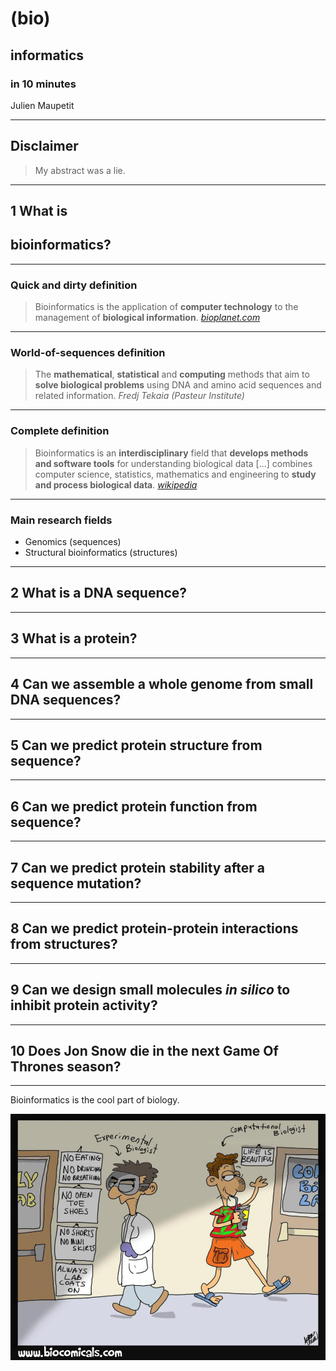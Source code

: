 <!-- 
Title : Bioinformatics in 10 minutes
Date : 10/15/2014
Event : APIHour #11
Author : Julien Maupetit
-->

# (bio)
## informatics
### in 10 minutes

Julien Maupetit

----
<!-- ---------- Section ---------- -->
## Disclaimer

> My abstract was a lie.

----
<!-- ---------- Section ---------- -->

## <span>1</span> What is
## bioinformatics?

---
### Quick and dirty definition

> Bioinformatics is the application of **computer technology** 
> to the management of **biological information**. 
> <cite>[bioplanet.com](http://www.bioplanet.com/what-is-bioinformatics/)</cite>

---
### World-of-sequences definition

> The **mathematical**, **statistical** and **computing** methods that aim to
> **solve biological problems** using DNA and amino acid sequences and related 
> information.
> <cite>Fredj Tekaia (Pasteur Institute)</cite>

---
### Complete definition

> Bioinformatics is an **interdisciplinary** field that **develops methods and 
> software tools** for understanding biological data [...] combines computer 
> science, statistics, mathematics and engineering to **study and process 
> biological data**.
> <cite>[wikipedia](http://en.wikipedia.org/wiki/Bioinformatics)</cite>

---
### Main research fields

* Genomics (sequences)
* Structural bioinformatics (structures)

----
<!-- ---------- Section ---------- -->

## <span>2</span> What is a DNA sequence?

----
<!-- ---------- Section ---------- -->

## <span>3</span> What is a protein?

----
<!-- ---------- Section ---------- -->

## <span>4</span> Can we assemble a whole genome from small DNA sequences?

----
<!-- ---------- Section ---------- -->

## <span>5</span> Can we predict protein structure from sequence?

----
<!-- ---------- Section ---------- -->

## <span>6</span> Can we predict protein function from sequence?

----
<!-- ---------- Section ---------- -->

## <span>7</span> Can we predict protein stability after a sequence mutation?

----
<!-- ---------- Section ---------- -->

## <span>8</span> Can we predict protein-protein interactions from structures?

----
<!-- ---------- Section ---------- -->

## <span>9</span> Can we design small molecules *in silico* to inhibit protein activity?

----
<!-- ---------- Section ---------- -->

## <span>10</span> Does Jon Snow die in the next Game Of Thrones season?

----
<!-- ---------- Section ---------- -->

Bioinformatics is the cool part of biology.

![Contrast](images/contrast.jpg "Computational vs experimental biologist")


